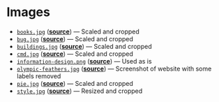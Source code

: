 # Images

*   [`books.jpg`](books.jpg)
    ([**source**](https://unsplash.com/photos/YjVa-F9P9kk))
    — Scaled and cropped
*   [`bug.jpg`](bug.jpg)
    ([**source**](https://unsplash.com/photos/aIQDQ6JzUnU))
    — Scaled and cropped
*   [`buildings.jpg`](buildings.jpg)
    ([**source**](https://github.com/bertspaan/buildings/tree/gh-pages/high-res))
    — Scaled and cropped
*   [`cmd.jpg`](cmd.jpg)
    ([**source**](https://moodle.cmd.hva.nl/mod/page/view.php?id=1746))
    — Scaled and cropped
*   [`information-design.png`](information-design.png)
    ([**source**](https://moodle.cmd.hva.nl/course/view.php?id=408))
    — Used as is
*   [`olympic-feathers.jpg`](olympic-feathers.jpg)
    ([**source**](https://github.com/nbremer/olympicfeathers))
    — Screenshot of website with some labels removed
*   [`pie.jpg`](pie.jpg)
    ([**source**](https://unsplash.com/photos/5XZ2SyTOyvQ))
    — Scaled and cropped
*   [`style.jpg`](style.jpg)
    ([**source**](https://unsplash.com/photos/DXYyKCCvWiM))
    — Resized and cropped
